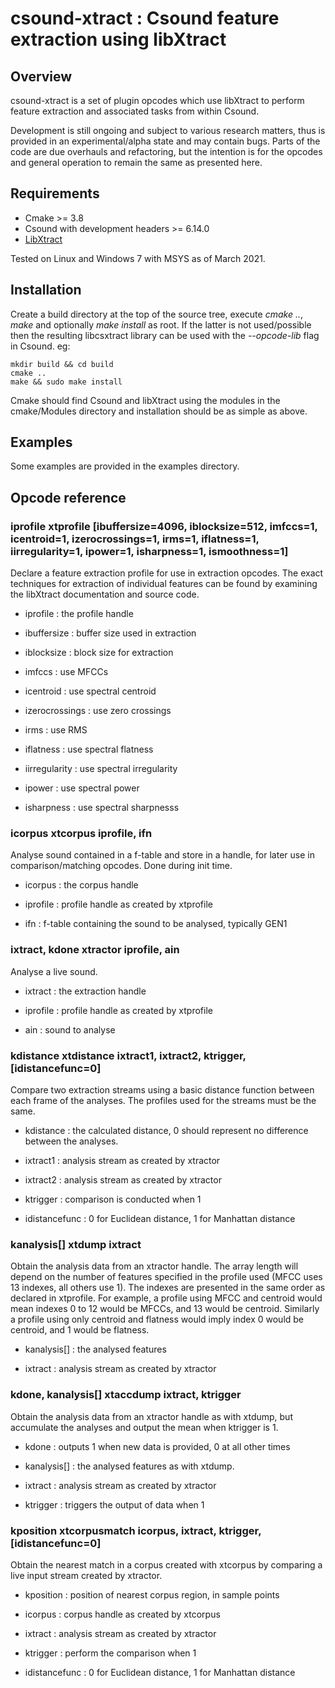 # csound-xtract : Csound feature extraction using libXtract

## Overview
csound-xtract is a set of plugin opcodes which use libXtract to perform feature extraction and associated tasks from within Csound.

Development is still ongoing and subject to various research matters, thus is provided in an experimental/alpha state and may contain bugs. Parts of the code are due overhauls and refactoring, but the intention is for the opcodes and general operation to remain the same as presented here.


## Requirements
* Cmake >= 3.8
* Csound with development headers >= 6.14.0
* [LibXtract](https://github.com/jamiebullock/LibXtract)

Tested on Linux and Windows 7 with MSYS as of March 2021.


## Installation
Create a build directory at the top of the source tree, execute *cmake ..*, *make* and optionally *make install* as root. If the latter is not used/possible then the resulting libcsxtract library can be used with the *--opcode-lib* flag in Csound.
eg:

	mkdir build && cd build
	cmake ..
	make && sudo make install

Cmake should find Csound and libXtract using the modules in the cmake/Modules directory and installation should be as simple as above.

## Examples
Some examples are provided in the examples directory.


## Opcode reference

### iprofile xtprofile [ibuffersize=4096, iblocksize=512, imfccs=1, icentroid=1, izerocrossings=1, irms=1, iflatness=1, iirregularity=1, ipower=1, isharpness=1, ismoothness=1]
Declare a feature extraction profile for use in extraction opcodes. The exact techniques for extraction of individual features can be found by examining the libXtract documentation and source code.

* iprofile : the profile handle

* ibuffersize : buffer size used in extraction
* iblocksize : block size for extraction
* imfccs : use MFCCs
* icentroid : use spectral centroid
* izerocrossings : use zero crossings
* irms : use RMS
* iflatness : use spectral flatness
* iirregularity : use spectral irregularity
* ipower : use spectral power
* isharpness : use spectral sharpnesss


### icorpus xtcorpus iprofile, ifn
Analyse sound contained in a f-table and store in a handle, for later use in comparison/matching opcodes. Done during init time.

* icorpus : the corpus handle

* iprofile : profile handle as created by xtprofile
* ifn : f-table containing the sound to be analysed, typically GEN1


### ixtract, kdone xtractor iprofile, ain
Analyse a live sound.

* ixtract : the extraction handle

* iprofile : profile handle as created by xtprofile
* ain : sound to analyse


### kdistance xtdistance ixtract1, ixtract2, ktrigger, [idistancefunc=0]
Compare two extraction streams using a basic distance function between each frame of the analyses. The profiles used for the streams must be the same.

* kdistance : the calculated distance, 0 should represent no difference between the analyses.

* ixtract1 : analysis stream as created by xtractor
* ixtract2 : analysis stream as created by xtractor
* ktrigger : comparison is conducted when 1
* idistancefunc : 0 for Euclidean distance, 1 for Manhattan distance


### kanalysis[] xtdump ixtract
Obtain the analysis data from an xtractor handle. The array length will depend on the number of features specified in the profile used (MFCC uses 13 indexes, all others use 1). The indexes are presented in the same order as declared in xtprofile. For example, a profile using MFCC and centroid would mean indexes 0 to 12 would be MFCCs, and 13 would be centroid. Similarly a profile using only centroid and flatness would imply index 0 would be centroid, and 1 would be flatness.

* kanalysis[] : the analysed features

* ixtract : analysis stream as created by xtractor


### kdone, kanalysis[] xtaccdump ixtract, ktrigger
Obtain the analysis data from an xtractor handle as with xtdump, but accumulate the analyses and output the mean when ktrigger is 1.

* kdone : outputs 1 when new data is provided, 0 at all other times
* kanalysis[] : the analysed features as with xtdump. 

* ixtract : analysis stream as created by xtractor
* ktrigger : triggers the output of data when 1


### kposition xtcorpusmatch icorpus, ixtract, ktrigger, [idistancefunc=0]
Obtain the nearest match in a corpus created with xtcorpus by comparing a live input stream created by xtractor.

* kposition : position of nearest corpus region, in sample points

* icorpus : corpus handle as created by xtcorpus
* ixtract : analysis stream as created by xtractor
* ktrigger : perform the comparison when 1
* idistancefunc : 0 for Euclidean distance, 1 for Manhattan distance



